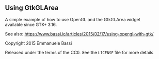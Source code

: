 ## Using GtkGLArea

A simple example of how to use OpenGL and the GtkGLArea widget available
since GTK+ 3.16.

See also: https://www.bassi.io/articles/2015/02/17/using-opengl-with-gtk/ 

Copyright 2015  Emmanuele Bassi

Released under the terms of the CC0. See the `LICENSE` file for more details.
